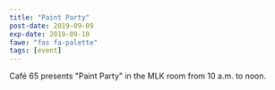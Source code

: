 ```yaml
---
title: "Paint Party"
post-date: 2019-09-09
exp-date: 2019-09-10
fawe: "fas fa-palette"
tags: [event]
---
```

Café 65 presents "Paint Party" in the MLK room from 10 a.m. to noon.